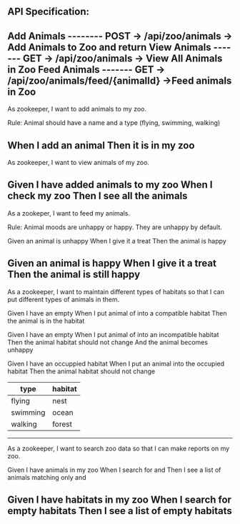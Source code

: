 API Specification:
------------------
Add Animals -------- POST -> /api/zoo/animals -> Add Animals to Zoo and return
View Animals ------- GET -> /api/zoo/animals -> View All Animals in Zoo
Feed Animals ------- GET -> /api/zoo/animals/feed/{animalId} ->Feed animals in Zoo
------------------------------------------------------------------------
As zookeeper, I want to add animals to my zoo.

Rule: Animal should have a name and a type (flying, swimming, walking)

When I add an animal
Then it is in my zoo
----------------------------------------------------------------------
As zookeeper, I want to view animals of my zoo.

Given I have added animals to my zoo
When I check my zoo
Then I see all the animals
----------------------------------------------------------------------
As a zookeper, I want to feed my animals.

Rule: Animal moods are unhappy or happy. They are unhappy by default.

Given an animal is unhappy
When I give it a treat
Then the animal is happy

Given an animal is happy
When I give it a treat
Then the animal is still happy
-------------------------------------------------------------------------
As a zookeeper, I want to maintain different types of habitats so that I can put different types of animals in them.

Given I have an empty <habitat>
When I put animal of <type> into a compatible habitat
Then the animal is in the habitat

Given I have an empty <habitat>
When I put animal of <type> into an incompatible habitat
Then the animal habitat should not change
And the animal becomes unhappy

Given I have an occuppied habitat
When I put an animal into the occupied habitat
Then the animal habitat should not change

|   type  |  habitat  |
| --------- | --------- | 
| flying     |   nest    | 
| swimming  |   ocean   | 
| walking   |   forest  | 
-------------------------------------------------------------------------
As a zookeeper, I want to search zoo data so that I can make reports on my zoo.

Given I have animals in my zoo
When I search for <mood> and <type>
Then I see a list of animals matching only <mood> and <type>

Given I have habitats in my zoo
When I search for empty habitats
Then I see a list of empty habitats
-------------------------------------------------------------------------